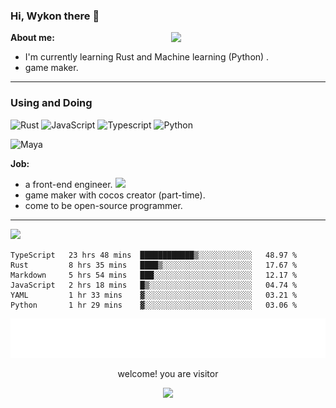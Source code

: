 ### Hi, Wykon there 👋

<img align="right" width="49%" src="https://github-readme-stats.vercel.app/api?username=weykon&theme=solarized-light&show_icons=true&count_private=true&include_all_commits=true">

**About me:**
+ I'm currently learning Rust and Machine learning (Python) .
+ game maker.
---

### Using and Doing

![Rust](http://img.shields.io/badge/-Rust-D2B48?style=flat-square&logo=Rust&logoColor=000000)
![JavaScript](https://img.shields.io/badge/-JavaScript-%23F7DF1C?style=flat-square&logo=javascript&logoColor=ffff4a&color=d1b01f)
![Typescript](http://img.shields.io/badge/-Typescript-ff69b4?style=flat-square&logo=Typescript&logoColor=white)
![Python](http://img.shields.io/badge/-Python-purple?style=flat-square&logo=Python&logoColor=pink)  

![Maya](http://img.shields.io/badge/-Maya-48A0A3?style=flat-square&logo=Maya&logoColor=5AAEAF)


**Job:**
- a front-end engineer. ![](https://img.shields.io/badge/%20-React-blue)
- game maker with cocos creator (part-time).
- come to be open-source programmer.

--- 

<img src="https://github-readme-stats.vercel.app/api/top-langs/?username=weykon&layout=compact">

<!--START_SECTION:waka-->

```text
TypeScript   23 hrs 48 mins  ████████████▒░░░░░░░░░░░░   48.97 %
Rust         8 hrs 35 mins   ████▒░░░░░░░░░░░░░░░░░░░░   17.67 %
Markdown     5 hrs 54 mins   ███░░░░░░░░░░░░░░░░░░░░░░   12.17 %
JavaScript   2 hrs 18 mins   █▒░░░░░░░░░░░░░░░░░░░░░░░   04.74 %
YAML         1 hr 33 mins    ▓░░░░░░░░░░░░░░░░░░░░░░░░   03.21 %
Python       1 hr 29 mins    ▓░░░░░░░░░░░░░░░░░░░░░░░░   03.06 %
```

<!--END_SECTION:waka-->

![code the day](./metrics.plugin.code.svg)
<div align=center>
  <p> welcome! you are visitor </p>
  <img src="https://profile-counter.glitch.me/weykon/count.svg">
</div>
